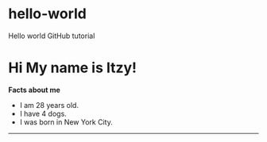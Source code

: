 # hello-world
Hello world GitHub tutorial
# Hi My name is Itzy!
**Facts about me**
- I am 28 years old.
- I have 4 dogs.
- I was born in New York City.
---

